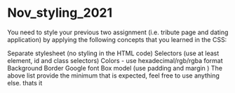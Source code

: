 # Nov_styling_2021


You need to style your previous two assignment (i.e. tribute page and dating application) by applying the following concepts that you learned in the CSS:

Separate stylesheet (no styling in the HTML code) Selectors (use at least element, id and class selectors) Colors - use hexadecimal/rgb/rgba format Background Border Google font Box model (use padding and margin ) The above list provide the minimum that is expected, feel free to use anything else. thats it
